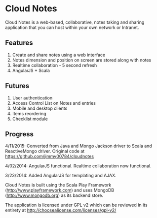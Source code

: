 Cloud Notes
===========
Cloud Notes is a web-based, collaborative, notes taking and sharing application that you can host within your own network or Intranet.

Features 
--------
1. Create and share notes using a web interface
2. Notes dimension and position on screen are stored along with notes
3. Realtime collaboration - 5 second refresh
4. AngularJS + Scala

Futures
-------
1. User authentication
2. Access Control List on Notes and entries
3. Mobile and desktop clients
4. Items reordering
5. Checklist module

Progress
--------
4/11/2015: Converted from Java and Mongo Jackson driver to Scala and ReactiveMongo driver. Original code at https://github.com/jimmy00784/cloudnotes

4/02/2014: AngularJS functional. Realtime collaboration now functional.

3/23/2014: Added AngularJS for templating and AJAX.

Cloud Notes is built using the Scala Play Framework (http://www.playframework.com) and uses MongoDB (http://www.mongodb.org) as its backend store.

The application is licensed under GPL v2 which can be reviewed in its entirety at http://choosealicense.com/licenses/gpl-v2/
